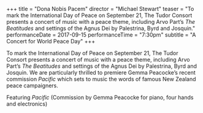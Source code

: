 +++
title = "Dona Nobis Pacem"
director = "Michael Stewart"
teaser = "To mark the International Day of Peace on September 21, The Tudor Consort presents a concert of music with a peace theme, including Arvo Part’s *The Beatitudes* and settings of the Agnus Dei by Palestrina, Byrd and Josquin."
performanceDate = 2017-09-15
performanceTime = "7:30pm"
subtitle = "A Concert for World Peace Day"
+++

To mark the International Day of Peace on September 21, The Tudor Consort presents a concert of music with a peace theme, including Arvo Part’s *The Beatitudes* and settings of the Agnus Dei by Palestrina, Byrd and Josquin. We are particularly thrilled to premiere Gemma Peacocke’s recent commission *Pacific* which sets to music the words of famous New Zealand peace campaigners.


Featuring *Pacific* (Commission by Gemma Peacocke for piano, four hands and electronics)
